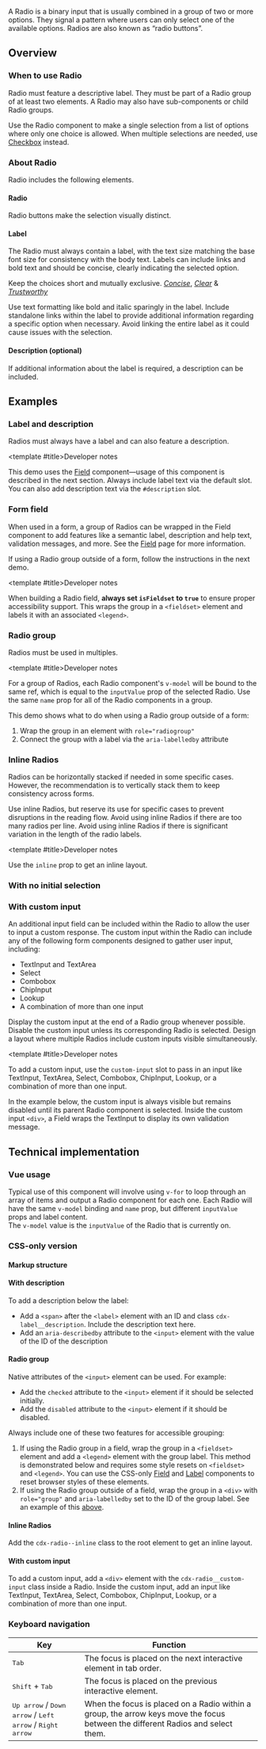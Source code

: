 <script setup>
import { CdxAccordion } from '@wikimedia/codex';
import RadioGroup from '@/../component-demos/radio/examples/RadioGroup.vue';
import InlineRadios from '@/../component-demos/radio/examples/InlineRadios.vue';
import RadioGroupNoSelection from '@/../component-demos/radio/examples/RadioGroupNoSelection.vue';
import RadiosWithDescriptions from '@/../component-demos/radio/examples/RadiosWithDescriptions.vue';
import RadioGroupField from '@/../component-demos/radio/examples/RadioGroupField.vue';
import RadiosWithCustomInput from '@/../component-demos/radio/examples/RadiosWithCustomInput.vue';
import RadioConfigurable from '@/../component-demos/radio/examples/RadioConfigurable.vue';

const controlsConfig = [
	{
		name: 'status',
		type: 'radio',
		options: [ 'default', 'error' ],
	},
	{
		name: 'disabled',
		type: 'boolean'
	},
	{
		name: 'default',
		type: 'slot',
		default: 'Radio label'
	},
	{
		name: 'description',
		type: 'slot',
		default: ''
	}
];
</script>

A Radio is a binary input that is usually combined in a group of two or more
options. They signal a pattern where users can only select one of the available
options. Radios are also known as “radio buttons”.

<cdx-demo-wrapper :controls-config="controlsConfig">
<template v-slot:demo="{ propValues, slotValues }">
	<radio-configurable v-bind="propValues">
		<template #default>
			{{ slotValues.default }}
		</template>
		<template #description>
			{{ slotValues.description }}
		</template>
	</radio-configurable>
</template>
</cdx-demo-wrapper>

## Overview

### When to use Radio

Radio must feature a descriptive label. They must be part of a Radio group of at least two
elements. A Radio may also have sub-components or child Radio groups.

Use the Radio component to make a single selection from a list of options where only one choice is
allowed. When multiple selections are needed, use [Checkbox](./checkbox.md) instead.

### About Radio

Radio includes the following elements.

#### Radio

Radio buttons make the selection visually distinct.

#### Label

The Radio must always contain a label, with the text size matching the base font size for consistency with the body text. Labels can include links and bold text and should be concise, clearly indicating the selected option.

<cdx-demo-best-practices>

<cdx-demo-best-practice>

Keep the choices short and mutually exclusive. [*Concise*](https://doc.wikimedia.org/codex/main/style-guide/writing-for-copy.html#is-this-concise), [*Clear*](https://doc.wikimedia.org/codex/main/style-guide/writing-for-copy.html#is-this-clear) & [*Trustworthy*](https://doc.wikimedia.org/codex/main/style-guide/writing-for-copy.html#is-this-trustworthy)

</cdx-demo-best-practice>
<cdx-demo-best-practice>Use text formatting like bold and italic sparingly in the label.</cdx-demo-best-practice>
<cdx-demo-best-practice>Include standalone links within the label to provide additional information regarding a specific option when necessary.</cdx-demo-best-practice>
<cdx-demo-best-practice type="dont">Avoid linking the entire label as it could cause issues with the selection.</cdx-demo-best-practice>

</cdx-demo-best-practices>

#### Description (optional)

If additional information about the label is required, a description can be included.

## Examples

### Label and description

Radios must always have a label and can also feature a description.

<cdx-demo-wrapper>
<template v-slot:demo>
	<radios-with-descriptions />
</template>

<template v-slot:code>

:::code-group

<<< @/../component-demos/radio/examples/RadiosWithDescriptions.vue [NPM]

<<< @/../component-demos/radio/examples-mw/RadiosWithDescriptions.vue [MediaWiki]

:::

</template>
</cdx-demo-wrapper>

<cdx-accordion>

<template #title>Developer notes</template>

This demo uses the [Field](./field.md) component—usage of this component is described in the next
section. Always include label text via the default slot. You can also add description text via the
`#description` slot.

</cdx-accordion>

### Form field

When used in a form, a group of Radios can be wrapped in the Field component to add features like a
semantic label, description and help text, validation messages, and more. See the
[Field](./field.md) page for more information.

If using a Radio group outside of a form, follow the instructions in the next demo.

<cdx-demo-wrapper>
<template v-slot:demo>
	<radio-group-field />
</template>

<template v-slot:code>

:::code-group

<<< @/../component-demos/radio/examples/RadioGroupField.vue [NPM]

<<< @/../component-demos/radio/examples-mw/RadioGroupField.vue [MediaWiki]

:::

</template>
</cdx-demo-wrapper>

<cdx-accordion>

<template #title>Developer notes</template>

When building a Radio field, **always set `isFieldset` to `true`** to ensure proper accessibility
support. This wraps the group in a `<fieldset>` element and labels it with an associated `<legend>`.

</cdx-accordion>

### Radio group

Radios must be used in multiples.

<cdx-demo-wrapper :force-reset="true">
<template v-slot:demo>
	<radio-group />
</template>

<template v-slot:code>

:::code-group

<<< @/../component-demos/radio/examples/RadioGroup.vue [NPM]

<<< @/../component-demos/radio/examples-mw/RadioGroup.vue [MediaWiki]

:::

</template>
</cdx-demo-wrapper>

<cdx-accordion>

<template #title>Developer notes</template>

For a group of Radios, each Radio component's `v-model` will be bound to the same ref, which is
equal to the `inputValue` prop of the selected Radio. Use the same `name` prop for all of the Radio
components in a group.

This demo shows what to do when using a Radio group outside of a form:
1. Wrap the group in an element with `role="radiogroup"`
2. Connect the group with a label via the `aria-labelledby` attribute

</cdx-accordion>

### Inline Radios

Radios can be horizontally stacked if needed in some specific cases. However, the recommendation is to vertically stack them to keep consistency across forms.

<cdx-demo-best-practices>

<cdx-demo-best-practice>Use inline Radios, but reserve its use for specific cases to prevent disruptions in the reading flow.</cdx-demo-best-practice>
<cdx-demo-best-practice type="dont">Avoid using inline Radios if there are too many radios per line.</cdx-demo-best-practice>
<cdx-demo-best-practice type="dont">Avoid using inline Radios if there is significant variation in the length of the radio labels.</cdx-demo-best-practice>

</cdx-demo-best-practices>

<cdx-demo-wrapper>
<template v-slot:demo>
	<inline-radios />
</template>

<template v-slot:code>

:::code-group

<<< @/../component-demos/radio/examples/InlineRadios.vue [NPM]

<<< @/../component-demos/radio/examples-mw/InlineRadios.vue [MediaWiki]

:::

</template>
</cdx-demo-wrapper>

<cdx-accordion>

<template #title>Developer notes</template>

Use the `inline` prop to get an inline layout.

</cdx-accordion>

### With no initial selection

<cdx-demo-wrapper :force-reset="true">
<template v-slot:demo>
	<radio-group-no-selection />
</template>

<template v-slot:code>

:::code-group

<<< @/../component-demos/radio/examples/RadioGroupNoSelection.vue [NPM]

<<< @/../component-demos/radio/examples-mw/RadioGroupNoSelection.vue [MediaWiki]

:::

</template>
</cdx-demo-wrapper>

### With custom input

An additional input field can be included within the Radio to allow the user to input a custom response. The custom input within the Radio can include any of the following form components designed to gather user input, including:

- TextInput and TextArea
- Select
- Combobox
- ChipInput
- Lookup
- A combination of more than one input

<cdx-demo-best-practices>

<cdx-demo-best-practice>Display the custom input at the end of a Radio group whenever possible.</cdx-demo-best-practice>
<cdx-demo-best-practice>Disable the custom input unless its corresponding Radio is selected.</cdx-demo-best-practice>
<cdx-demo-best-practice type="dont">Design a layout where multiple Radios include custom inputs visible simultaneously.</cdx-demo-best-practice>

</cdx-demo-best-practices>

<cdx-demo-wrapper :force-reset="true">
<template v-slot:demo>
	<radios-with-custom-input />
</template>

<template v-slot:code>

:::code-group

<<< @/../component-demos/radio/examples/RadiosWithCustomInput.vue [NPM]

<<< @/../component-demos/radio/examples-mw/RadiosWithCustomInput.vue [MediaWiki]

:::

</template>
</cdx-demo-wrapper>

<cdx-accordion>

<template #title>Developer notes</template>

To add a custom input, use the `custom-input` slot to pass in an input like TextInput, TextArea,
Select, Combobox, ChipInput, Lookup, or a combination of more than one input.

In the example below, the custom input is always visible but remains disabled
until its parent Radio component is selected.
Inside the custom input `<div>`, a Field wraps the TextInput to display its own validation message.

</cdx-accordion>

## Technical implementation

### Vue usage

Typical use of this component will involve using `v-for` to loop through an array of items and
output a Radio component for each one. Each Radio will have the same `v-model` binding and `name`
prop, but different `inputValue` props and label content.<br>
The `v-model` value is the `inputValue` of the Radio that is currently on.

### CSS-only version

#### Markup structure

<cdx-demo-wrapper>
<template v-slot:demo>
	<div class="cdx-radio">
		<div class="cdx-radio__wrapper">
			<input id="radio-css-only-1" class="cdx-radio__input" type="radio" name="radio-css-only">
			<span class="cdx-radio__icon"></span>
			<div class="cdx-radio__label cdx-label">
				<label for="radio-css-only-1" class="cdx-label__label">
					<span class="cdx-label__label__text">
						Radio 1
					</span>
				</label>
			</div>
		</div>
	</div>
</template>
<template v-slot:code>

```html
<div class="cdx-radio">
	<div class="cdx-radio__wrapper">
		<!-- <input> element with id, type, name, and any other necessary
		attributes. The actual input is visually hidden. -->
		<input id="radio-css-only-1" class="cdx-radio__input" type="radio" name="radio-css-only">
		<!-- Empty span that will be styled to look like a radio input. -->
		<span class="cdx-radio__icon"></span>
		<div class="cdx-radio__label cdx-label">
			<!-- Label with `for` attribute matching the input's id. -->
			<label for="radio-css-only-1" class="cdx-label__label">
				<span class="cdx-label__label__text">
					Radio 1
				</span>
			</label>
		</div>
	</div>
</div>
```

</template>
</cdx-demo-wrapper>

#### With description

To add a description below the label:
- Add a `<span>` after the `<label>` element with an ID and class `cdx-label__description`.
  Include the description text here.
- Add an `aria-describedby` attribute to the `<input>` element with the value of the ID of the
  description

<cdx-demo-wrapper>
<template v-slot:demo>
	<fieldset class="cdx-field">
		<legend class="cdx-label">
			<span class="cdx-label__label__text">Search completion</span>
		</legend>
		<div class="cdx-field__control">
			<div class="cdx-radio">
				<div class="cdx-radio__wrapper">
					<input id="radio-group-css-only-description-1" class="cdx-radio__input" type="radio" name="radio-group-css-only-description" aria-describedby="cdx-description-css-1" checked>
					<span class="cdx-radio__icon"></span>
					<div class="cdx-radio__label cdx-label">
						<label for="radio-group-css-only-description-1" class="cdx-label__label">
							<span class="cdx-label__label__text">
								Default (recommended)
							</span>
						</label>
						<span id="cdx-description-css-1" class="cdx-label__description">
							Corrects up to two typos. Removes redirects that are very similar to the main title.
						</span>
					</div>
				</div>
			</div>
			<div class="cdx-radio">
				<div class="cdx-radio__wrapper">
					<input id="radio-group-css-only-description-2" class="cdx-radio__input" type="radio" name="radio-group-css-only-description" aria-describedby="cdx-description-css-2">
					<span class="cdx-radio__icon"></span>
					<div class="cdx-radio__label cdx-label">
						<label for="radio-group-css-only-description-2" class="cdx-label__label">
							<span class="cdx-label__label__text">
								Strict mode (advanced)
							</span>
						</label>
						<span id="cdx-description-css-2" class="cdx-label__description">
							No typo correction. No accent folding. Strict matching.
						</span>
					</div>
				</div>
			</div>
		</div>
	</fieldset>
</template>
<template v-slot:code>

```html
<fieldset class="cdx-field">
		<legend class="cdx-label">
			<span class="cdx-label__label__text">Search completion</span>
		</legend>
		<div class="cdx-field__control">
			<div class="cdx-radio">
				<div class="cdx-radio__wrapper">
					<input id="radio-group-css-only-description-1" class="cdx-radio__input" type="radio" name="radio-group-css-only-description" aria-describedby="cdx-description-css-1" checked>
					<span class="cdx-radio__icon"></span>
					<div class="cdx-radio__label cdx-label">
						<label for="radio-group-css-only-description-1" class="cdx-label__label">
							<span class="cdx-label__label__text">
								Default (recommended)
							</span>
						</label>
						<span id="cdx-description-css-1" class="cdx-label__description">
							Corrects up to two typos. Removes redirects that are very similar to the main title.
						</span>
					</div>
				</div>
			</div>
			<div class="cdx-radio">
				<div class="cdx-radio__wrapper">
					<input id="radio-group-css-only-description-2" class="cdx-radio__input" type="radio" name="radio-group-css-only-description" aria-describedby="cdx-description-css-2">
					<span class="cdx-radio__icon"></span>
					<div class="cdx-radio__label cdx-label">
						<label for="radio-group-css-only-description-2" class="cdx-label__label">
							<span class="cdx-label__label__text">
								Strict mode (advanced)
							</span>
						</label>
						<span id="cdx-description-css-2" class="cdx-label__description">
							No typo correction. No accent folding. Strict matching.
						</span>
					</div>
				</div>
			</div>
		</div>
	</fieldset>
```

</template>
</cdx-demo-wrapper>

#### Radio group

Native attributes of the `<input>` element can be used. For example:
- Add the `checked` attribute to the `<input>` element if it should be selected initially.
- Add the `disabled` attribute to the `<input>` element if it should be disabled.

Always include one of these two features for accessible grouping:
1. If using the Radio group in a field, wrap the group in a `<fieldset>` element and add a
  `<legend>` element with the group label. This method is demonstrated below and requires some
  style resets on `<fieldset>` and `<legend>`. You can use the CSS-only [Field](./field.md#css-only-version)
  and [Label](./label.md#css-only-version) components to reset browser styles of these elements.
2. If using the Radio group outside of a field, wrap the group in a `<div>` with `role="group"`
  and `aria-labelledby` set to the ID of the group label. See an example of this
  [above](#radio-group).

<cdx-demo-wrapper>
<template v-slot:demo>
	<fieldset class="cdx-field">
		<legend class="cdx-label">
			<span class="cdx-label__label__text">CSS-only Radio group demo</span>
		</legend>
		<div class="cdx-field__control">
			<div class="cdx-radio">
				<div class="cdx-radio__wrapper">
					<input id="radio-group-css-only-1" class="cdx-radio__input" type="radio" name="radio-group-css-only">
					<span class="cdx-radio__icon"></span>
					<div class="cdx-radio__label cdx-label">
						<label for="radio-group-css-only-1" class="cdx-label__label">
							<span class="cdx-label__label__text">
								Radio 1
							</span>
						</label>
					</div>
				</div>
			</div>
			<div class="cdx-radio">
				<div class="cdx-radio__wrapper">
					<input id="radio-group-css-only-2" class="cdx-radio__input" type="radio" 	name="radio-group-css-only" checked>
					<span class="cdx-radio__icon"></span>
					<div class="cdx-radio__label cdx-label">
						<label for="radio-group-css-only-2" class="cdx-label__label">
							<span class="cdx-label__label__text">
								Radio 2 (initially selected)
							</span>
						</label>
					</div>
				</div>
			</div>
			<div class="cdx-radio">
				<div class="cdx-radio__wrapper">
					<input id="radio-group-css-only-3" class="cdx-radio__input" type="radio" name="radio-group-css-only">
					<span class="cdx-radio__icon"></span>
					<div class="cdx-radio__label cdx-label">
						<label for="radio-group-css-only-3" class="cdx-label__label">
							<span class="cdx-label__label__text">
								Radio 3, which has a very long label that spans onto a second line to
								demonstrate what happens when text wraps
							</span>
						</label>
					</div>
				</div>
			</div>
			<div class="cdx-radio">
				<div class="cdx-radio__wrapper">
					<input id="radio-group-css-only-4" class="cdx-radio__input" type="radio" 	name="radio-group-css-only"	disabled>
					<span class="cdx-radio__icon"></span>
					<div class="cdx-radio__label cdx-label">
						<label for="radio-group-css-only-4" class="cdx-label__label">
							<span class="cdx-label__label__text">
								Radio 4 (disabled)
							</span>
						</label>
					</div>
				</div>
			</div>
		</div>
	</fieldset>
</template>
<template v-slot:code>

```html
<fieldset class="cdx-field">
		<legend class="cdx-label">
			<span class="cdx-label__label__text">CSS-only Radio group demo</span>
		</legend>
		<div class="cdx-field__control">
			<div class="cdx-radio">
				<div class="cdx-radio__wrapper">
					<input id="radio-group-css-only-1" class="cdx-radio__input" type="radio" name="radio-group-css-only">
					<span class="cdx-radio__icon"></span>
					<div class="cdx-radio__label cdx-label">
						<label for="radio-group-css-only-1" class="cdx-label__label">
							<span class="cdx-label__label__text">
								Radio 1
							</span>
						</label>
					</div>
				</div>
			</div>
			<div class="cdx-radio">
				<div class="cdx-radio__wrapper">
					<input id="radio-group-css-only-2" class="cdx-radio__input" type="radio" 	name="radio-group-css-only" checked>
					<span class="cdx-radio__icon"></span>
					<div class="cdx-radio__label cdx-label">
						<label for="radio-group-css-only-2" class="cdx-label__label">
							<span class="cdx-label__label__text">
								Radio 2 (initially selected)
							</span>
						</label>
					</div>
				</div>
			</div>
			<div class="cdx-radio">
				<div class="cdx-radio__wrapper">
					<input id="radio-group-css-only-3" class="cdx-radio__input" type="radio" name="radio-group-css-only">
					<span class="cdx-radio__icon"></span>
					<div class="cdx-radio__label cdx-label">
						<label for="radio-group-css-only-3" class="cdx-label__label">
							<span class="cdx-label__label__text">
								Radio 3, which has a very long label that spans onto a second line to
								demonstrate what happens when text wraps
							</span>
						</label>
					</div>
				</div>
			</div>
			<div class="cdx-radio">
				<div class="cdx-radio__wrapper">
					<input id="radio-group-css-only-4" class="cdx-radio__input" type="radio" 	name="radio-group-css-only"	disabled>
					<span class="cdx-radio__icon"></span>
					<div class="cdx-radio__label cdx-label">
						<label for="radio-group-css-only-4" class="cdx-label__label">
							<span class="cdx-label__label__text">
								Radio 4 (disabled)
							</span>
						</label>
					</div>
				</div>
			</div>
		</div>
	</fieldset>
```

</template>
</cdx-demo-wrapper>

#### Inline Radios

Add the `cdx-radio--inline` class to the root element to get an inline layout.

<cdx-demo-wrapper>
<template v-slot:demo>
	<fieldset class="cdx-field">
		<legend class="cdx-label">
			<span class="cdx-label__label__text">CSS-only inline Radio demo</span>
		</legend>
		<div class="cdx-field__control">
			<div class="cdx-radio cdx-radio--inline">
				<div class="cdx-radio__wrapper">
					<input id="radio-group-css-only-inline-1" class="cdx-radio__input" type="radio" name="radio-group-css-only-inline">
					<span class="cdx-radio__icon"></span>
					<div class="cdx-radio__label cdx-label">
						<label for="radio-group-css-only-inline-1" class="cdx-label__label">
							<span class="cdx-label__label__text">
								Radio 1
							</span>
						</label>
					</div>
				</div>
			</div>
			<div class="cdx-radio cdx-radio--inline">
				<div class="cdx-radio__wrapper">
					<input id="radio-group-css-only-inline-2" class="cdx-radio__input" type="radio" name="radio-group-css-only-inline" checked>
					<span class="cdx-radio__icon"></span>
					<div class="cdx-radio__label cdx-label">
						<label for="radio-group-css-only-inline-2" class="cdx-label__label">
							<span class="cdx-label__label__text">
								Radio 2
							</span>
						</label>
					</div>
				</div>
			</div>
		</div>
	</fieldset>
</template>
<template v-slot:code>

```html
<fieldset class="cdx-field">
		<legend class="cdx-label">
			<span class="cdx-label__label__text">CSS-only inline Radio demo</span>
		</legend>
		<div class="cdx-field__control">
			<div class="cdx-radio cdx-radio--inline">
				<div class="cdx-radio__wrapper">
					<input id="radio-group-css-only-inline-1" class="cdx-radio__input" type="radio" name="radio-group-css-only-inline">
					<span class="cdx-radio__icon"></span>
					<div class="cdx-radio__label cdx-label">
						<label for="radio-group-css-only-inline-1" class="cdx-label__label">
							<span class="cdx-label__label__text">
								Radio 1
							</span>
						</label>
					</div>
				</div>
			</div>
			<div class="cdx-radio cdx-radio--inline">
				<div class="cdx-radio__wrapper">
					<input id="radio-group-css-only-inline-2" class="cdx-radio__input" type="radio" name="radio-group-css-only-inline" checked>
					<span class="cdx-radio__icon"></span>
					<div class="cdx-radio__label cdx-label">
						<label for="radio-group-css-only-inline-2" class="cdx-label__label">
							<span class="cdx-label__label__text">
								Radio 2
							</span>
						</label>
					</div>
				</div>
			</div>
		</div>
	</fieldset>
```

</template>
</cdx-demo-wrapper>

#### With custom input

To add a custom input, add a `<div>` element with the
`cdx-radio__custom-input` class inside a Radio.
Inside the custom input, add an input like TextInput, TextArea, Select,
Combobox, ChipInput, Lookup, or a combination of more than one input.

<cdx-demo-wrapper>
<template v-slot:demo>
	<fieldset class="cdx-field">
		<legend class="cdx-label">
			<span class="cdx-label__label__text">CSS-only Radio custom input demo</span>
		</legend>
		<div class="cdx-field__control">
			<div class="cdx-radio">
				<div class="cdx-radio__wrapper">
					<input id="radio-custom-input-css-only-1" class="cdx-radio__input" type="radio" name="radio-custom-input-css-only">
					<span class="cdx-radio__icon"></span>
					<div class="cdx-radio__label cdx-label">
						<label for="radio-custom-input-css-only-1" class="cdx-label__label">
							<span class="cdx-label__label__text">
								Radio 1
							</span>
						</label>
					</div>
				</div>
			</div>
			<div class="cdx-radio">
				<div class="cdx-radio__wrapper">
					<input id="radio-custom-input-css-only-2" class="cdx-radio__input" type="radio" name="radio-custom-input-css-only" checked>
					<span class="cdx-radio__icon"></span>
					<div class="cdx-radio__label cdx-label">
						<label for="radio-custom-input-css-only-2" class="cdx-label__label">
							<span class="cdx-label__label__text">
								Radio 2 (initially selected)
							</span>
						</label>
					</div>
				</div>
			</div>
			<div class="cdx-radio">
				<div class="cdx-radio__wrapper">
					<input id="radio-custom-input-css-only-3" class="cdx-radio__input" type="radio" name="radio-custom-input-css-only">
					<span class="cdx-radio__icon"></span>
					<div class="cdx-radio__label cdx-label">
						<label for="radio-custom-input-css-only-3" class="cdx-label__label">
							<span class="cdx-label__label__text">
								Radio 3, with custom input
							</span>
						</label>
					</div>
				</div>
				<div class="cdx-radio__custom-input">
					<div class="cdx-text-input">
						<input
							class="cdx-text-input__input"
							type="text"
							placeholder="Start typing..."
						/>
					</div>
				</div>
			</div>
		</div>
	</fieldset>
</template>
<template v-slot:code>

```html
<fieldset class="cdx-field">
		<legend class="cdx-label">
			<span class="cdx-label__label__text">CSS-only Radio custom input demo</span>
		</legend>
		<div class="cdx-field__control">
			<div class="cdx-radio">
				<div class="cdx-radio__wrapper">
					<input id="radio-custom-input-css-only-1" class="cdx-radio__input" type="radio" name="radio-custom-input-css-only">
					<span class="cdx-radio__icon"></span>
					<div class="cdx-radio__label cdx-label">
						<label for="radio-custom-input-css-only-1" class="cdx-label__label">
							<span class="cdx-label__label__text">
								Radio 1
							</span>
						</label>
					</div>
				</div>
			</div>
			<div class="cdx-radio">
				<div class="cdx-radio__wrapper">
					<input id="radio-custom-input-css-only-2" class="cdx-radio__input" type="radio" name="radio-custom-input-css-only" checked>
					<span class="cdx-radio__icon"></span>
					<div class="cdx-radio__label cdx-label">
						<label for="radio-custom-input-css-only-2" class="cdx-label__label">
							<span class="cdx-label__label__text">
								Radio 2 (initially selected)
							</span>
						</label>
					</div>
				</div>
			</div>
			<div class="cdx-radio">
				<div class="cdx-radio__wrapper">
					<input id="radio-custom-input-css-only-3" class="cdx-radio__input" type="radio" name="radio-custom-input-css-only">
					<span class="cdx-radio__icon"></span>
					<div class="cdx-radio__label cdx-label">
						<label for="radio-custom-input-css-only-3" class="cdx-label__label">
							<span class="cdx-label__label__text">
								Radio 3 with custom input
							</span>
						</label>
					</div>
				</div>
				<div class="cdx-radio__custom-input">
					<div class="cdx-text-input">
						<input
							class="cdx-text-input__input"
							type="text"
							placeholder="Start typing..."
						/>
					</div>
				</div>
			</div>
		</div>
	</fieldset>
```
</template>
</cdx-demo-wrapper>

### Keyboard navigation

| Key | Function |
| -- | -- |
| <kbd>Tab</kbd> | The focus is placed on the next interactive element in tab order. |
| <kbd>Shift</kbd> + <kbd>Tab</kbd> | The focus is placed on the previous interactive element. |
| <kbd>Up arrow</kbd> / <kbd>Down arrow</kbd> / <kbd>Left arrow</kbd> / <kbd>Right arrow</kbd> | When the focus is placed on a Radio within a group, the arrow keys move the focus between the different Radios and select them. |